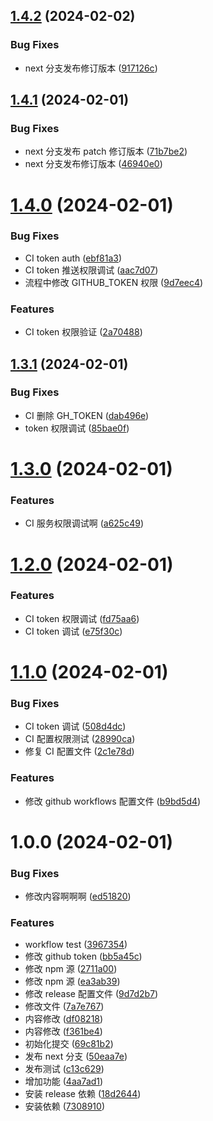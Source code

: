 ## [1.4.2](https://github.com/wangwei664/demo-semantic-release/compare/v1.4.1...v1.4.2) (2024-02-02)


### Bug Fixes

* next 分支发布修订版本 ([917126c](https://github.com/wangwei664/demo-semantic-release/commit/917126cd103d7692c26bb32a3fbbe46382032e0d))

## [1.4.1](https://github.com/wangwei664/demo-semantic-release/compare/v1.4.0...v1.4.1) (2024-02-01)


### Bug Fixes

* next 分支发布 patch 修订版本 ([71b7be2](https://github.com/wangwei664/demo-semantic-release/commit/71b7be27ae982fe56e48d008e09f7c06cd15557a))
* next 分支发布修订版本 ([46940e0](https://github.com/wangwei664/demo-semantic-release/commit/46940e03e451644911041290078d2f14b76743e4))

# [1.4.0](https://github.com/wangwei664/demo-semantic-release/compare/v1.3.1...v1.4.0) (2024-02-01)


### Bug Fixes

* CI token auth ([ebf81a3](https://github.com/wangwei664/demo-semantic-release/commit/ebf81a34cfea972283189317f3e33f22ba9f7aec))
* CI token 推送权限调试 ([aac7d07](https://github.com/wangwei664/demo-semantic-release/commit/aac7d07522f7603548174cff1209588b5450216f))
* 流程中修改 GITHUB_TOKEN 权限 ([9d7eec4](https://github.com/wangwei664/demo-semantic-release/commit/9d7eec40d1d76ce1008a9c1d7e321c7d729f63cc))


### Features

* CI token 权限验证 ([2a70488](https://github.com/wangwei664/demo-semantic-release/commit/2a7048810c6131f10a82f10c83129d10b53c96a5))

## [1.3.1](https://github.com/wangwei664/demo-semantic-release/compare/v1.3.0...v1.3.1) (2024-02-01)


### Bug Fixes

* CI 删除 GH_TOKEN ([dab496e](https://github.com/wangwei664/demo-semantic-release/commit/dab496e8ae4141d560b219fd6cedfc4d46885e73))
* token 权限调试 ([85bae0f](https://github.com/wangwei664/demo-semantic-release/commit/85bae0ff189ab13337fe754608043150c80eb01f))

# [1.3.0](https://github.com/wangwei664/demo-semantic-release/compare/v1.2.0...v1.3.0) (2024-02-01)


### Features

* CI 服务权限调试啊 ([a625c49](https://github.com/wangwei664/demo-semantic-release/commit/a625c49c4a9f411537e6c2ecef7548c7f53143b7))

# [1.2.0](https://github.com/wangwei664/demo-semantic-release/compare/v1.1.0...v1.2.0) (2024-02-01)


### Features

* CI token 权限调试 ([fd75aa6](https://github.com/wangwei664/demo-semantic-release/commit/fd75aa6d82fed63a4dc031c36c0353afef23656a))
* CI token 调试 ([e75f30c](https://github.com/wangwei664/demo-semantic-release/commit/e75f30c17a8544fb047d0d44f2d53643d213a072))

# [1.1.0](https://github.com/wangwei664/demo-semantic-release/compare/v1.0.0...v1.1.0) (2024-02-01)


### Bug Fixes

* CI token 调试 ([508d4dc](https://github.com/wangwei664/demo-semantic-release/commit/508d4dc9ff957c21c24b88a813767c89ea712e1e))
* CI 配置权限测试 ([28990ca](https://github.com/wangwei664/demo-semantic-release/commit/28990ca19b1135042889e5dcd4f57ecd19ac554b))
* 修复 CI 配置文件 ([2c1e78d](https://github.com/wangwei664/demo-semantic-release/commit/2c1e78d724859fa54ab176228850bc8901a7e108))


### Features

* 修改 github workflows 配置文件 ([b9bd5d4](https://github.com/wangwei664/demo-semantic-release/commit/b9bd5d41b426658b5ec378f610f434fe39e41465))

# 1.0.0 (2024-02-01)


### Bug Fixes

* 修改内容啊啊啊 ([ed51820](https://github.com/wangwei664/demo-semantic-release/commit/ed518204a91e6549833d3eb45d645106325a953c))


### Features

* workflow test ([3967354](https://github.com/wangwei664/demo-semantic-release/commit/39673542b65f2b0bf84dd5a8780f7d98cacaa392))
* 修改 github token ([bb5a45c](https://github.com/wangwei664/demo-semantic-release/commit/bb5a45cac025f56b836629fd41d9a32325ed4e6a))
* 修改 npm 源 ([2711a00](https://github.com/wangwei664/demo-semantic-release/commit/2711a00e48168b46505ab237f9f83e7118811188))
* 修改 npm 源 ([ea3ab39](https://github.com/wangwei664/demo-semantic-release/commit/ea3ab399cfdedfa3089a3cb022ed74eebdb47ff0))
* 修改 release 配置文件 ([9d7d2b7](https://github.com/wangwei664/demo-semantic-release/commit/9d7d2b7ccd1383934a7660cef2722aded74e0972))
* 修改文件 ([7a7e767](https://github.com/wangwei664/demo-semantic-release/commit/7a7e767f6f03d24defa3a16cb8845795a1be477b))
* 内容修改 ([df08218](https://github.com/wangwei664/demo-semantic-release/commit/df08218aecef57351127117e2ff205e292ca0a66))
* 内容修改 ([f361be4](https://github.com/wangwei664/demo-semantic-release/commit/f361be4547c5567c3cf09c58be0f5d7dcfd2b6b7))
* 初始化提交 ([69c81b2](https://github.com/wangwei664/demo-semantic-release/commit/69c81b2e281e664aca18cc34a03a6fa228899bde))
* 发布 next 分支 ([50eaa7e](https://github.com/wangwei664/demo-semantic-release/commit/50eaa7e08d5a35e902a324df6bada6ca94499497))
* 发布测试 ([c13c629](https://github.com/wangwei664/demo-semantic-release/commit/c13c629b0aca29f4b050688a7406c95fa0d1ab08))
* 增加功能 ([4aa7ad1](https://github.com/wangwei664/demo-semantic-release/commit/4aa7ad1b0766e23ca77d236eea00264553684dcd))
* 安装 release 依赖 ([18d2644](https://github.com/wangwei664/demo-semantic-release/commit/18d2644f5d97df85b361599de98013950e7e7807))
* 安装依赖 ([7308910](https://github.com/wangwei664/demo-semantic-release/commit/7308910950bad5347bd78cb3d3d96649c87dcedb))
